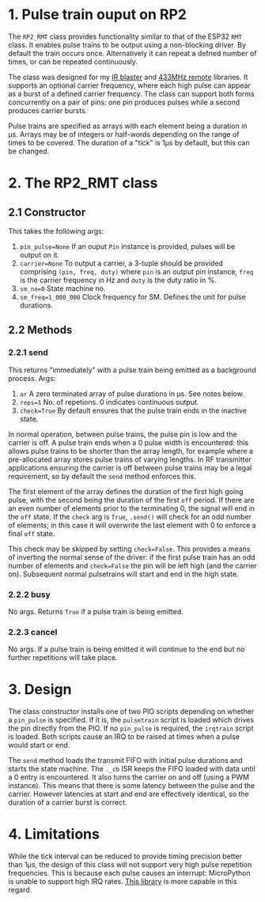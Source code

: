 # 1. Pulse train ouput on RP2

The `RP2_RMT` class provides functionality similar to that of the ESP32 `RMT`
class. It enables pulse trains to be output using a non-blocking driver. By
default the train occurs once. Alternatively it can repeat a defned number of
times, or can be repeated continuously.

The class was designed for my [IR blaster](https://github.com/peterhinch/micropython_ir)
and [433MHz remote](https://github.com/peterhinch/micropython_remote)
libraries. It supports an optional carrier frequency, where each high pulse can
appear as a burst of a defined carrier frequency. The class can support both
forms concurrently on a pair of pins: one pin produces pulses while a second
produces carrier bursts.

Pulse trains are specified as arrays with each element being a duration in μs.
Arrays may be of integers or half-words depending on the range of times to be
covered. The duration of a "tick" is 1μs by default, but this can be changed.

# 2. The RP2_RMT class

## 2.1 Constructor

This takes the following args:
 1. `pin_pulse=None` If an ouput `Pin` instance is provided, pulses will be
 output on it.
 2. `carrier=None` To output a carrier, a 3-tuple should be provided comprising
 `(pin, freq, duty)` where `pin` is an output pin instance, `freq` is the
 carrier frequency in Hz and `duty` is the duty ratio in %.
 3. `sm_no=0` State machine no.
 4. `sm_freq=1_000_000` Clock frequency for SM. Defines the unit for pulse
 durations.

## 2.2 Methods

### 2.2.1 send

This returns "immediately" with a pulse train being emitted as a background
process. Args:
 1. `ar` A zero terminated array of pulse durations in μs. See notes below.
 2. `reps=1` No. of repetions. 0 indicates continuous output.
 3. `check=True` By default ensures that the pulse train ends in the inactive
 state.

In normal operation, between pulse trains, the pulse pin is low and the carrier
is off. A pulse train ends when a 0 pulse width is encountered: this allows
pulse trains to be shorter than the array length, for example where a
pre-allocated array stores pulse trains of varying lengths. In RF transmitter
applications ensuring the carrier is off between pulse trains may be a legal
requirement, so by default the `send` method enforces this.

The first element of the array defines the duration of the first high going
pulse, with the second being the duration of the first `off` period. If there
are an even number of elements prior to the terminating 0, the signal will end
in the `off` state. If the `check` arg is `True`, `.send()` will check for an
odd number of elements; in this case it will overwrite the last element with 0
to enforce a final `off` state.

This check may be skipped by setting `check=False`. This provides a means of
inverting the normal sense of the driver: if the first pulse train has an odd
number of elements and `check=False` the pin will be left high (and the carrier
on). Subsequent normal pulsetrains will start and end in the high state.

### 2.2.2 busy

No args. Returns `True` if a pulse train is being emitted.

### 2.2.3 cancel

No args. If a pulse train is being emitted it will continue to the end but no
further repetitions will take place.

# 3. Design

The class constructor installs one of two PIO scripts depending on whether a
`pin_pulse` is specified. If it is, the `pulsetrain` script is loaded which
drives the pin directly from the PIO. If no `pin_pulse` is required, the
`irqtrain` script is loaded. Both scripts cause an IRQ to be raised at times
when a pulse would start or end.

The `send` method loads the transmit FIFO with initial pulse durations and
starts the state machine. The `._cb` ISR keeps the FIFO loaded with data until
a 0 entry is encountered. It also turns the carrier on and off (using a PWM
instance). This means that there is some latency between the pulse and the
carrier. However latencies at start and end are effectively identical, so the
duration of a carrier burst is correct.

# 4. Limitations

While the tick interval can be reduced to provide timing precision better than
1μs, the design of this class will not support very high pulse repetition
frequencies. This is because each pulse causes an interrupt: MicroPython is
unable to support high IRQ rates.
[This library](https://github.com/robert-hh/RP2040-Examples/tree/master/pulses)
is more capable in this regard.
